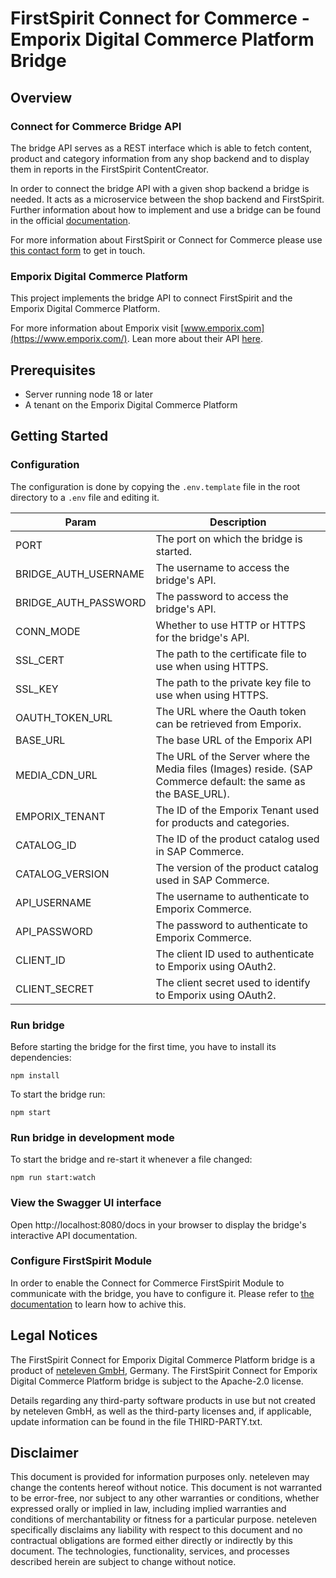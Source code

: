 # FirstSpirit Connect for Commerce - Emporix Digital Commerce Platform Bridge

## Overview

### Connect for Commerce Bridge API
The bridge API serves as a REST interface which is able to fetch content, product and category information from any shop backend and to display them in reports in the FirstSpirit ContentCreator.

In order to connect the bridge API with a given shop backend a bridge is needed. It acts as a microservice between the shop backend and FirstSpirit. Further information about how to implement and use a bridge can be found in the official [documentation](https://docs.e-spirit.com/ecom/fsconnect-com/FirstSpirit_Connect_for_Commerce_Documentation_EN.html).

For more information about FirstSpirit or Connect for Commerce please use [this contact form](https://www.crownpeak.com/contact-us) to get in touch.

### Emporix Digital Commerce Platform
This project implements the bridge API to connect FirstSpirit and the Emporix Digital Commerce Platform.

For more information about Emporix visit [www.emporix.com](https://www.emporix.com/).
Lean more about their API [here](https://developer.emporix.io/docs/).


## Prerequisites
- Server running node 18 or later
- A tenant on the Emporix Digital Commerce Platform

## Getting Started

### Configuration
The configuration is done by copying the `.env.template` file in the root directory to a `.env` file and editing it.

| Param                   | Description                                                                                                        |
|-------------------------|--------------------------------------------------------------------------------------------------------------------|
| PORT                    | The port on which the bridge is started.                                                                           |
| BRIDGE_AUTH_USERNAME    | The username to access the bridge's API.                                                                           |
| BRIDGE_AUTH_PASSWORD    | The password to access the bridge's API.                                                                           |
| CONN_MODE               | Whether to use HTTP or HTTPS for the bridge's API.                                                                 |
| SSL_CERT                | The path to the certificate file to use when using HTTPS.                                                          |
| SSL_KEY                 | The path to the private key file to use when using HTTPS.                                                          |
| OAUTH_TOKEN_URL         | The URL where the Oauth token can be retrieved from Emporix.                                                  |
| BASE_URL                | The base URL of the Emporix API                                               |
| MEDIA_CDN_URL           | The URL of the Server where the Media files (Images) reside. (SAP Commerce default: the same as the BASE_URL).    |
| EMPORIX_TENANT          | The ID of the Emporix Tenant used for products and categories.                                                 |
| CATALOG_ID              | The ID of the product catalog used in SAP Commerce.                                                                |
| CATALOG_VERSION         | The version of the product catalog used in SAP Commerce.                                                           |
| API_USERNAME            | The username to authenticate to Emporix Commerce.                                                                      |
| API_PASSWORD            | The password to authenticate to Emporix Commerce.                                                                      |
| CLIENT_ID               | The client ID used to authenticate to Emporix using OAuth2.                                                   |
| CLIENT_SECRET           | The client secret used to identify to Emporix using OAuth2.                                                   |

### Run bridge
Before starting the bridge for the first time, you have to install its dependencies:
```
npm install
```

To start the bridge run:

```
npm start
```

### Run bridge in development mode
To start the bridge and re-start it whenever a file changed:
```
npm run start:watch
```

### View the Swagger UI interface
Open http://localhost:8080/docs in your browser to display the bridge's interactive API documentation.

### Configure FirstSpirit Module
In order to enable the Connect for Commerce FirstSpirit Module to communicate with the bridge, you have to configure it. Please refer to [the documentation](https://docs.e-spirit.com/ecom/fsconnect-com/FirstSpirit_Connect_for_Commerce_Documentation_EN.html#install_pcomp) to learn how to achive this. 

## Legal Notices
The FirstSpirit Connect for Emporix Digital Commerce Platform bridge is a product of [neteleven GmbH](https://neteleven.de/), Germany. The FirstSpirit Connect for Emporix Digital Commerce Platform bridge is subject to the Apache-2.0 license.

Details regarding any third-party software products in use but not created by neteleven GmbH, as well as the third-party licenses and, if applicable, update information can be found in the file THIRD-PARTY.txt.

## Disclaimer
This document is provided for information purposes only. neteleven may change the contents hereof without notice. This document is not warranted to be error-free, nor subject to any other warranties or conditions, whether expressed orally or implied in law, including implied warranties and conditions of merchantability or fitness for a particular purpose. neteleven specifically disclaims any liability with respect to this document and no contractual obligations are formed either directly or indirectly by this document. The technologies, functionality, services, and processes described herein are subject to change without notice.